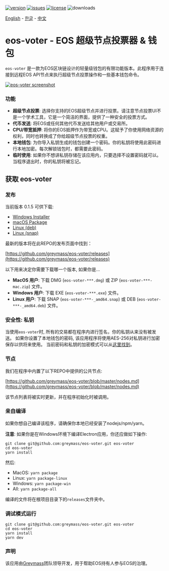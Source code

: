 [![version](https://img.shields.io/github/release/greymass/eos-voter/all.svg)](https://github.com/greymass/eos-voter/releases)
[![issues](https://img.shields.io/github/issues/greymass/eos-voter.svg)](https://github.com/greymass/eos-voter/issues)
[![license](https://img.shields.io/badge/license-MIT-blue.svg)](https://raw.githubusercontent.com/greymass/eos-voter/master/LICENSE)
![downloads](https://img.shields.io/github/downloads/greymass/eos-voter/total.svg)

[English](https://github.com/greymass/eos-voter/blob/master/README.md) - [한글](https://github.com/greymass/eos-voter/blob/master/README.kr.md) - [中文](https://github.com/greymass/eos-voter/blob/master/README.zh.md)

# eos-voter - EOS 超级节点投票器 & 钱包

`eos-voter` 是一款为EOS区块链设计的轻量级钱包的有限功能版本。此程序用于连接到远程EOS API节点来执行超级节点投票操作和一些基本钱包命令。

[![eos-voter screenshot](https://raw.githubusercontent.com/greymass/eos-voter/master/eos-voter.png)](https://raw.githubusercontent.com/greymass/eos-voter/master/eos-voter.png)

### 功能

- **超级节点投票**: 选择你支持的EOS超级节点并进行投票。请注意节点投票UI不是一个学术工具，它是一个简洁的界面，提供了一种安全的投票方式。
- **代币发送**: 将EOS或任何其他代币发送给其他用户或交易所。
- **CPU/带宽抵押**: 将你的EOS抵押作为带宽或CPU。这赋予了你使用网络资源的权利，同时也转换成了你给超级节点投票的权重。
- **本地钱包**: 为你导入私钥生成的钱包创建一个密码。你的私钥将使用此密码进行本地加密。每次解锁钱包时，都需要此密码。
- **临时使用**: 如果你不想讲私钥存储在该应用内，只要选择不设置密码就可以。当程序退出时，你的私钥将被忘记。

## 获取 eos-voter

### 发布

当前版本 0.1.5 可供下载:

- [Windows Installer](https://github.com/greymass/eos-voter/releases/download/v0.1.5/eos-voter-setup-0.1.5.exe)
- [macOS Package](https://github.com/greymass/eos-voter/releases/download/v0.1.5/eos-voter-0.1.5.dmg)
- [Linux (deb)](https://github.com/greymass/eos-voter/releases/download/v0.1.5/eos-voter_0.1.5_amd64.deb)
- [Linux (snap)](https://github.com/greymass/eos-voter/releases/download/v0.1.5/eos-voter_0.1.5_amd64.snap)

最新的版本将在此REPO的发布页面中找到：

[https://github.com/greymass/eos-voter/releases](https://github.com/greymass/eos-voter/releases)

以下用来决定你需要下载哪一个版本, 如果你是...

- **MacOS 用户**: 下载 DMG (`eos-voter-***.dmg`) 或 ZIP (`eos-voter-***-mac.zip`) 文件。
- **Windows 用户**: 下载 EXE (`eos-voter-***.exe`) 文件。
- **Linux 用户**: 下载 SNAP (`eos-voter-***-_amd64.snap`) 或 DEB (`eos-voter-***-_amd64.deb`) 文件。

### 安全性: 私钥

当使用`eos-voter`时, 所有的交易都在程序内进行签名，你的私钥从来没有被发送。 如果你设置了本地钱包的密码, 该应用程序将使用AES-256对私钥进行加密保存以供将来使用。 当前密码和私钥的加密模式可以从[这里找到](https://github.com/aaroncox/eos-voter/blob/master/app/shared/actions/wallet.js#L71-L86)。

### 节点

我们在程序中内置了以下REPO中提供的公共节点:

[https://github.com/greymass/eos-voter/blob/master/nodes.md](https://github.com/greymass/eos-voter/blob/master/nodes.md)

该节点列表将被实时更新，并在程序初始化时被调用。

### 亲自编译

如果你想自己编译该程序，请确保你本地已经安装了nodejs/npm/yarn。

**注意**: 如果你是在Windows环境下编译Electron应用，你还应做如下操作:

```
git clone git@github.com:greymass/eos-voter.git eos-voter
cd eos-voter
yarn install
```

然后:

- MacOS: `yarn package`
- Linux: `yarn package-linux`
- Windows: `yarn package-win`
- All: `yarn package-all`

编译的文件将在根项目目录下的`releases`文件夹中。

### 调试模式运行

```
git clone git@github.com:greymass/eos-voter.git eos-voter
cd eos-voter
yarn install
yarn dev
```

### 声明

该应用由[Greymass](https://greymass.com)团队领导开发，用于帮助EOS持有人参与EOS的治理。

